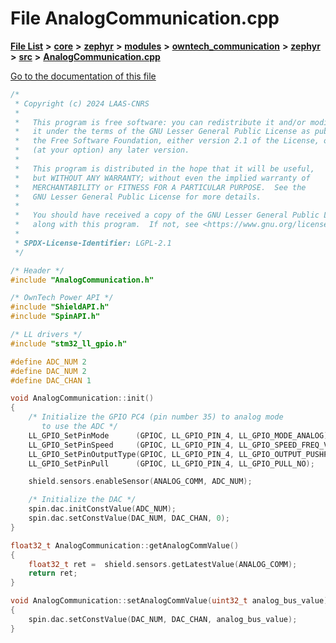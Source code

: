 

# File AnalogCommunication.cpp

[**File List**](files.md) **>** [**core**](dir_771164b9325b04f1442f7a3ffa8ecb89.md) **>** [**zephyr**](dir_09002e7ce91f09aeb040dfd1861a47f4.md) **>** [**modules**](dir_6d0fb8ab814c517e7f155fb837e32f72.md) **>** [**owntech\_communication**](dir_c4fe9b0224a9586dd317852c3c5604f8.md) **>** [**zephyr**](dir_ed8beaa694e779377b0049b01e5ade22.md) **>** [**src**](dir_1a412f239039e530bef8001f48cd80a4.md) **>** [**AnalogCommunication.cpp**](AnalogCommunication_8cpp.md)

[Go to the documentation of this file](AnalogCommunication_8cpp.md)


```C++
/*
 * Copyright (c) 2024 LAAS-CNRS
 *
 *   This program is free software: you can redistribute it and/or modify
 *   it under the terms of the GNU Lesser General Public License as published by
 *   the Free Software Foundation, either version 2.1 of the License, or
 *   (at your option) any later version.
 *
 *   This program is distributed in the hope that it will be useful,
 *   but WITHOUT ANY WARRANTY; without even the implied warranty of
 *   MERCHANTABILITY or FITNESS FOR A PARTICULAR PURPOSE.  See the
 *   GNU Lesser General Public License for more details.
 *
 *   You should have received a copy of the GNU Lesser General Public License
 *   along with this program.  If not, see <https://www.gnu.org/licenses/>.
 *
 * SPDX-License-Identifier: LGPL-2.1
 */

/* Header */
#include "AnalogCommunication.h"

/* OwnTech Power API */
#include "ShieldAPI.h"
#include "SpinAPI.h"

/* LL drivers */
#include "stm32_ll_gpio.h"

#define ADC_NUM 2
#define DAC_NUM 2
#define DAC_CHAN 1

void AnalogCommunication::init()
{
    /* Initialize the GPIO PC4 (pin number 35) to analog mode
       to use the ADC */
    LL_GPIO_SetPinMode      (GPIOC, LL_GPIO_PIN_4, LL_GPIO_MODE_ANALOG);
    LL_GPIO_SetPinSpeed     (GPIOC, LL_GPIO_PIN_4, LL_GPIO_SPEED_FREQ_VERY_HIGH);
    LL_GPIO_SetPinOutputType(GPIOC, LL_GPIO_PIN_4, LL_GPIO_OUTPUT_PUSHPULL);
    LL_GPIO_SetPinPull      (GPIOC, LL_GPIO_PIN_4, LL_GPIO_PULL_NO);

    shield.sensors.enableSensor(ANALOG_COMM, ADC_NUM);

    /* Initialize the DAC */
    spin.dac.initConstValue(ADC_NUM);
    spin.dac.setConstValue(DAC_NUM, DAC_CHAN, 0);
}

float32_t AnalogCommunication::getAnalogCommValue()
{
    float32_t ret =  shield.sensors.getLatestValue(ANALOG_COMM);
    return ret;
}

void AnalogCommunication::setAnalogCommValue(uint32_t analog_bus_value)
{
    spin.dac.setConstValue(DAC_NUM, DAC_CHAN, analog_bus_value);
}
```


